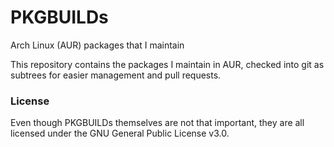 # PKGBUILDs
Arch Linux (AUR) packages that I maintain

This repository contains the packages I maintain in AUR, checked into git as subtrees for easier management and pull requests.

### License

Even though PKGBUILDs themselves are not that important, they are all licensed under the GNU General Public License v3.0.